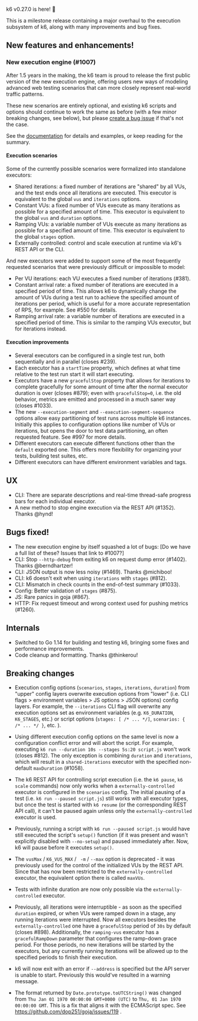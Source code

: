 k6 v0.27.0 is here! :tada:

This is a milestone release containing a major overhaul to the execution subsystem of k6, along with many improvements and bug fixes.

## New features and enhancements!

### New execution engine (#1007)

After 1.5 years in the making, the k6 team is proud to release the first public version of the new execution engine, offering users new ways of modeling advanced web testing scenarios that can more closely represent real-world traffic patterns.

These new scenarios are entirely optional, and existing k6 scripts and options should continue to work the same as before (with a few minor breaking changes, see below), but please [create a bug issue](https://github.com/loadimpact/k6/issues/new?labels=bug&template=bug_report.md) if that's not the case.

See the [documentation](https://k6.io/docs/using-k6/executors) for details and examples, or keep reading for the summary.

#### Execution scenarios

Some of the currently possible scenarios were formalized into standalone executors:

- Shared iterations: a fixed number of iterations are "shared" by all VUs, and the test ends once all iterations are executed. This executor is equivalent to the global `vus` and `iterations` options.
- Constant VUs: a fixed number of VUs execute as many iterations as possible for a specified amount of time. This executor is equivalent to the global `vus` and `duration` options.
- Ramping VUs: a variable number of VUs execute as many iterations as possible for a specified amount of time. This executor is equivalent to the global `stages` option.
- Externally controlled: control and scale execution at runtime via k6's REST API or the CLI.

And new executors were added to support some of the most frequently requested scenarios that were previously difficult or impossible to model:

- Per VU iterations: each VU executes a fixed number of iterations (#381).
- Constant arrival rate: a fixed number of iterations are executed in a specified period of time. This allows k6 to dynamically change the amount of VUs during a test run to achieve the specified amount of iterations per period, which is useful for a more accurate representation of RPS, for example. See #550 for details.
- Ramping arrival rate: a variable number of iterations are executed in a specified period of time. This is similar to the ramping VUs executor, but for iterations instead.

#### Execution improvements

- Several executors can be configured in a single test run, both sequentially and in parallel (closes #239).
- Each executor has a `startTime` property, which defines at what time relative to the test run start it will start executing.
- Executors have a new `gracefulStop` property that allows for iterations to complete gracefully for some amount of time after the normal executor duration is over (closes #879); even with `gracefulStop=0`, i.e. the old behavior, metrics are emitted and processed in a much saner way (closes #1033).
- The new `--execution-segment` and `--execution-segment-sequence` options allow easy partitioning of test runs across multiple k6 instances. Initially this applies to configuration options like number of VUs or iterations, but opens the door to test data partitioning, an often requested feature. See #997 for more details.
- Different executors can execute different functions other than the `default` exported one. This offers more flexibility for organizing your tests, building test suites, etc.
- Different executors can have different environment variables and tags.


## UX

- CLI: There are separate descriptions and real-time thread-safe progress bars for each individual executor.
- A new method to stop engine execution via the REST API (#1352). Thanks @hynd!

## Bugs fixed!
- The new execution engine by itself squashed a lot of bugs: [Do we have a full list of these? Issues that link to #1007?]
- CLI: Stop `--http-debug` from exiting k6 on request dump error (#1402). Thanks @berndhartzer!
- CLI: JSON output is now less noisy (#1469). Thanks @michiboo!
- CLI: k6 doesn't exit when using `iterations` with `stages` (#812).
- CLI: Mismatch in check counts in the end-of-test summary (#1033).
- Config: Better validation of `stages` (#875).
- JS: Rare panics in goja (#867).
- HTTP: Fix request timeout and wrong context used for pushing metrics (#1260).


## Internals

- Switched to Go 1.14 for building and testing k6, bringing some fixes and performance improvements.
- Code cleanup and formatting. Thanks @thinkerou!


## Breaking changes

- Execution config options (`scenarios`, `stages`, `iterations`, `duration`) from "upper" config layers overwrite execution options from "lower" (i.e. CLI flags > environment variables > JS options > JSON options) config layers. For example, the `--iterations` CLI flag will overwrite any execution options set as environment variables (e.g. `K6_DURATION`, `K6_STAGES`, etc.) or script options (`stages: [ /* ... */]`, `scenarios: { /* ... */ }`, etc. ).

- Using different execution config options on the same level is now a configuration conflict error and will abort the script. For example, executing `k6 run --duration 10s --stages 5s:20 script.js` won't work (closes #812). The only exception is combining `duration` and `iterations`, which will result in a `shared-iterations` executor with the specified non-default `maxDuration` (#1058).

- The k6 REST API for controlling script execution (i.e. the `k6 pause`, `k6 scale` commands) now only works when a `externally-controlled` executor is configured in the `scenarios` config. The initial pausing of a test (i.e. `k6 run --paused script.js`) still works with all executor types, but once the test is started with `k6 resume` (or the corresponding REST API call), it can't be paused again unless only the `externally-controlled` executor is used.

- Previously, running a script with `k6 run --paused script.js` would have still executed the script's `setup()` function (if it was present and wasn't explicitly disabled with `--no-setup`) and paused immediately after. Now, k6 will pause before it executes `setup()`.

- The `vusMax` / `K6_VUS_MAX` / ` -m` / `--max` option is deprecated - it was previously used for the control of the initialized VUs by the REST API. Since that has now been restricted to the `externally-controlled` executor, the equivalent option there is called `maxVUs`.

- Tests with infinite duration are now only possible via the `externally-controlled` executor.

- Previously, all iterations were interruptible - as soon as the specified `duration` expired, or when VUs were ramped down in a stage, any running iterations were interrupted. Now all executors besides the `externally-controlled` one have a `gracefulStop` period of `30s` by default (closes #898). Additionally, the `ramping-vus` executor has a `gracefulRampDown` parameter that configures the ramp-down grace period. For those periods, no new iterations will be started by the executors, but any currently running iterations will be allowed up to the specified periods to finish their execution.

- k6 will now exit with an error if `--address` is specified but the API server is unable to start. Previously this would've resulted in a warning message.

- The format returned by `Date.prototype.toUTCString()` was changed from `Thu Jan 01 1970 00:00:00 GMT+0000 (UTC)` to `Thu, 01 Jan 1970 00:00:00 GMT`. This is a fix that aligns it with the ECMAScript spec. See https://github.com/dop251/goja/issues/119 .

